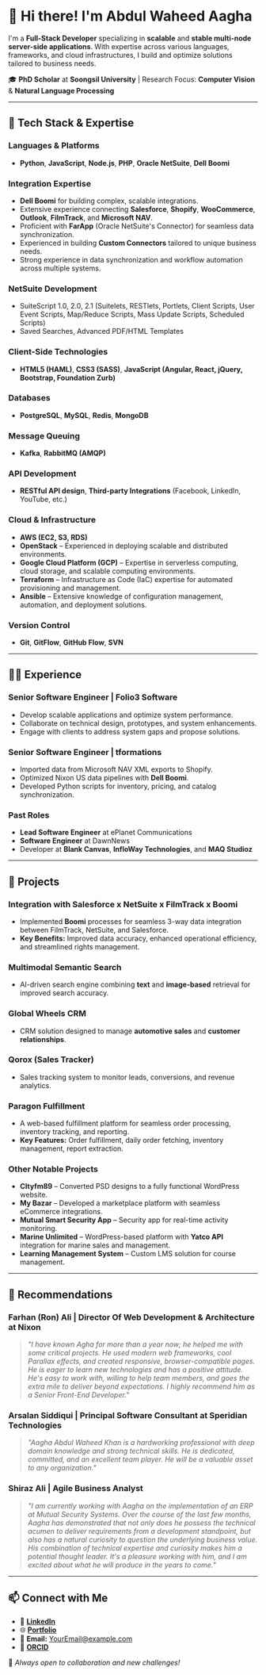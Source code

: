 # 👋 Hi there! I'm Abdul Waheed Aagha

I'm a **Full-Stack Developer** specializing in **scalable** and **stable multi-node server-side applications**. With expertise across various languages, frameworks, and cloud infrastructures, I build and optimize solutions tailored to business needs.

🎓 **PhD Scholar** at **Soongsil University** | Research Focus: **Computer Vision** & **Natural Language Processing**

---

## 🔧 Tech Stack & Expertise

### Languages & Platforms
- **Python**, **JavaScript**, **Node.js**, **PHP**, **Oracle NetSuite**, **Dell Boomi**

### Integration Expertise
- **Dell Boomi** for building complex, scalable integrations.
- Extensive experience connecting **Salesforce**, **Shopify**, **WooCommerce**, **Outlook**, **FilmTrack**, and **Microsoft NAV**.
- Proficient with **FarApp** (Oracle NetSuite's Connector) for seamless data synchronization.
- Experienced in building **Custom Connectors** tailored to unique business needs.
- Strong experience in data synchronization and workflow automation across multiple systems.

### NetSuite Development
- SuiteScript 1.0, 2.0, 2.1 (Suitelets, RESTlets, Portlets, Client Scripts, User Event Scripts, Map/Reduce Scripts, Mass Update Scripts, Scheduled Scripts)
- Saved Searches, Advanced PDF/HTML Templates

### Client-Side Technologies
- **HTML5 (HAML)**, **CSS3 (SASS)**, **JavaScript (Angular, React, jQuery, Bootstrap, Foundation Zurb)**

### Databases
- **PostgreSQL**, **MySQL**, **Redis**, **MongoDB**

### Message Queuing
- **Kafka**, **RabbitMQ (AMQP)**

### API Development
- **RESTful API design**, **Third-party Integrations** (Facebook, LinkedIn, YouTube, etc.)

### Cloud & Infrastructure
- **AWS (EC2, S3, RDS)**
- **OpenStack** – Experienced in deploying scalable and distributed environments.
- **Google Cloud Platform (GCP)** – Expertise in serverless computing, cloud storage, and scalable computing environments.
- **Terraform** – Infrastructure as Code (IaC) expertise for automated provisioning and management.
- **Ansible** – Extensive knowledge of configuration management, automation, and deployment solutions.

### Version Control
- **Git**, **GitFlow**, **GitHub Flow**, **SVN**

---

## 👨‍💻 Experience

### **Senior Software Engineer | Folio3 Software**
- Develop scalable applications and optimize system performance.
- Collaborate on technical design, prototypes, and system enhancements.
- Engage with clients to address system gaps and propose solutions.

### **Senior Software Engineer | tformations**
- Imported data from Microsoft NAV XML exports to Shopify.
- Optimized Nixon US data pipelines with **Dell Boomi**.
- Developed Python scripts for inventory, pricing, and catalog synchronization.

### **Past Roles**
- **Lead Software Engineer** at ePlanet Communications
- **Software Engineer** at DawnNews
- Developer at **Blank Canvas**, **InfloWay Technologies**, and **MAQ Studioz**

---

## 🚀 Projects

### Integration with **Salesforce x NetSuite x FilmTrack x Boomi**
- Implemented **Boomi** processes for seamless 3-way data integration between FilmTrack, NetSuite, and Salesforce.
- **Key Benefits:** Improved data accuracy, enhanced operational efficiency, and streamlined rights management.

### **Multimodal Semantic Search**
- AI-driven search engine combining **text** and **image-based** retrieval for improved search accuracy.

### **Global Wheels CRM**
- CRM solution designed to manage **automotive sales** and **customer relationships**.

### **Qorox (Sales Tracker)**
- Sales tracking system to monitor leads, conversions, and revenue analytics.

### **Paragon Fulfillment**
- A web-based fulfillment platform for seamless order processing, inventory tracking, and reporting.
- **Key Features:** Order fulfillment, daily order fetching, inventory management, report extraction.

### Other Notable Projects
- **CItyfm89** – Converted PSD designs to a fully functional WordPress website.
- **My Bazar** – Developed a marketplace platform with seamless eCommerce integrations.
- **Mutual Smart Security App** – Security app for real-time activity monitoring.
- **Marine Unlimited** – WordPress-based platform with **Yatco API** integration for marine sales and management.
- **Learning Management System** – Custom LMS solution for course management.

---

## 🌟 Recommendations

### Farhan (Ron) Ali | **Director Of Web Development & Architecture at Nixon**
> _"I have known Agha for more than a year now; he helped me with some critical projects. He used modern web frameworks, cool Parallax effects, and created responsive, browser-compatible pages. He is eager to learn new technologies and has a positive attitude. He's easy to work with, willing to help team members, and goes the extra mile to deliver beyond expectations. I highly recommend him as a Senior Front-End Developer."_

### Arsalan Siddiqui | **Principal Software Consultant at Speridian Technologies**
> _"Aagha Abdul Waheed Khan is a hardworking professional with deep domain knowledge and strong technical skills. He is dedicated, committed, and an excellent team player. He will be a valuable asset to any organization."_

### Shiraz Ali | **Agile Business Analyst**
> _"I am currently working with Aagha on the implementation of an ERP at Mutual Security Systems. Over the course of the last few months, Aagha has demonstrated that not only does he possess the technical acumen to deliver requirements from a development standpoint, but also has a natural curiosity to question the underlying business value. His combination of technical expertise and curiosity makes him a potential thought leader. It's a pleasure working with him, and I am excited about what he will produce in the years to come."_

---

## 📫 Connect with Me
- 💼 **[LinkedIn](#)**
- 🌐 **[Portfolio](#)**
- 📧 **Email:** [YourEmail@example.com](mailto:YourEmail@example.com)
- 🔗 **[ORCID](#)**

🚀 _Always open to collaboration and new challenges!_
